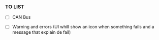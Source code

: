 
### TO LIST

- [ ] CAN Bus

- [ ] Warning and errors (UI whill show an icon when something fails and a message that explain de fail)
